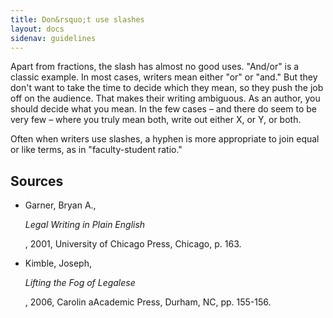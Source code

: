 ```yaml
---
title: Don&rsquo;t use slashes
layout: docs
sidenav: guidelines
---
```


Apart from fractions, the slash has almost no good uses. "And/or" is a classic example. In most cases, writers mean either "or" or "and." But they don't want to take the time to decide which they mean, so they push the job off on the audience. That makes their writing ambiguous. As an author, you should decide what you mean. In the few cases – and there do seem to be very few – where you truly mean both, write out either X, or Y, or both.

Often when writers use slashes, a hyphen is more appropriate to join equal or like terms, as in "faculty-student ratio."

## Sources

- Garner, Bryan A.,

  <cite>Legal Writing in Plain English</cite>

  , 2001, University of Chicago Press, Chicago, p. 163.

- Kimble, Joseph,

  <cite>Lifting the Fog of Legalese</cite>

  , 2006, Carolin aAcademic Press, Durham, NC, pp. 155-156.
